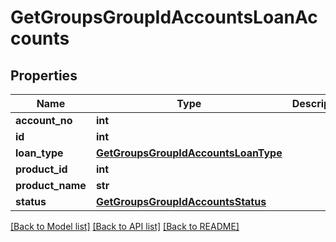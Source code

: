 # GetGroupsGroupIdAccountsLoanAccounts

## Properties
Name | Type | Description | Notes
------------ | ------------- | ------------- | -------------
**account_no** | **int** |  | [optional] 
**id** | **int** |  | [optional] 
**loan_type** | [**GetGroupsGroupIdAccountsLoanType**](GetGroupsGroupIdAccountsLoanType.md) |  | [optional] 
**product_id** | **int** |  | [optional] 
**product_name** | **str** |  | [optional] 
**status** | [**GetGroupsGroupIdAccountsStatus**](GetGroupsGroupIdAccountsStatus.md) |  | [optional] 

[[Back to Model list]](../README.md#documentation-for-models) [[Back to API list]](../README.md#documentation-for-api-endpoints) [[Back to README]](../README.md)

